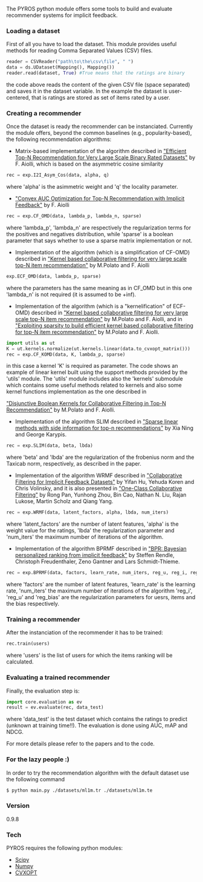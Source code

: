 The PYROS python module offers some tools to build and evaluate recommender 
systems for implicit feedback.

### Loading a dataset

First of all you have to load the dataset. This module provides useful methods
for reading Comma Separated Values (CSV) files.

```python
reader = CSVReader("path\to\the\csv\file", " ")
data = ds.UDataset(Mapping(), Mapping())
reader.read(dataset, True) #True means that the ratings are binary
```

the code above reads the content of the given CSV file (space separated) and
saves it in the dataset variable. In the example the dataset is user-centered,
that is ratings are stored as set of items rated by a user.

### Creating a recommender

Once the dataset is ready the recommender can be instanciated.
Currently the module offers, beyond the common baselines (e.g., popularity-based),
the following recommendation algorithms:

* Matrix-based implementation of the algorithm described in 
["Efficient Top-N Recommendation for Very Large Scale Binary Rated Datasets"]
by F. Aiolli, which is based on the asymmetric cosine similarity

```python
rec = exp.I2I_Asym_Cos(data, alpha, q)
```

where 'alpha' is the asimmetric weight and 'q' the locality parameter.

* ["Convex AUC Optimization for Top-N Recommendation with Implicit Feedback"]
by F. Aiolli

```python
rec = exp.CF_OMD(data, lambda_p, lambda_n, sparse)
```

where 'lambda_p', 'lambda_n' are respectively the regularization terms for the
positives and negatives distribution, while 'sparse' is a boolean parameter that
says whether to use a sparse matrix implementation or not.

* Implementation of the algorithm (which is a simplification of CF-OMD) described in
["Kernel based collaborative filtering for very large scale top-N item recommendation"]
by M.Polato and F. Aiolli

```python
exp.ECF_OMD(data, lambda_p, sparse)
```

where the parameters has the same meaning as in CF_OMD but in this one 'lambda_n'
is not required (it is assumed to be +inf).

* Implementation of the algorithm (which is a "kernelification" of ECF-OMD) described in
["Kernel based collaborative filtering for very large scale top-N item recommendation"]
by M.Polato and F. Aiolli,
and in
["Exploiting sparsity to build efficient kernel based collaborative filtering for top-N item recommendation"]
by M.Polato and F. Aiolli.

```python
import utils as ut
K = ut.kernels.normalize(ut.kernels.linear(data.to_cvxopt_matrix()))
rec = exp.CF_KOMD(data, K, lambda_p, sparse)
```

in this case a kernel 'K' is required as parameter. The code shows an example of linear kernel
built using the support methods provided by the 'utils' module.
The 'utils' module includes also the 'kernels' submodule which contains some useful methods
related to kernels and also some kernel functions implementation as the one described in

["Disjunctive Boolean Kernels for Collaborative Filtering in Top-N Recommendation"]
by M.Polato and F. Aiolli.

* Implementation of the algorithm SLIM described in
["Sparse linear methods with side information for top-n recommendations"]
by Xia Ning and George Karypis.

```python
rec = exp.SLIM(data, beta, lbda)
```

where 'beta' and 'lbda' are the regularization of the frobenius norm and the 
Taxicab norm, respectively, as described in the paper.

* Implementation of the algorithm WRMF described in
["Collaborative Filtering for Implicit Feedback Datasets"]
by Yifan Hu, Yehuda Koren and Chris Volinsky, 
and it is also presented in ["One-Class Collaborative Filtering"]
by Rong Pan, Yunhong Zhou, Bin Cao, Nathan N. Liu, Rajan Lukose, Martin Scholz and Qiang Yang.

```python
rec = exp.WRMF(data, latent_factors, alpha, lbda, num_iters)
```

where 'latent_factors' are the number of latent features, 'alpha' is the weight value for the ratings, 
'lbda' the regularization parameter and 'num_iters' the maximum number of iterations of the algorithm.

* Implementation of the algorithm BPRMF described in
["BPR: Bayesian personalized ranking from implicit feedback"]
by Steffen Rendle, Christoph Freudenthaler, Zeno Gantner and Lars Schmidt-Thieme.

```python
rec = exp.BPRMF(data, factors, learn_rate, num_iters, reg_u, reg_i, reg_bias)
```

where 'factors' are the number of latent features, 'learn_rate' is the learning rate, 
'num_iters' the maximum number of iterations of the algorithm 'reg_i', 'reg_u' and 'reg_bias'
are the regularization parameters for uesrs, items and the bias respectively.


### Training a recommender
After the instanciation of the recommender it has to be trained:

```python
rec.train(users)
```

where 'users' is the list of users for which the items ranking will
be calculated.

### Evaluating a trained recommender
Finally, the evaluation step is:

```python
import core.evaluation as ev
result = ev.evaluate(rec, data_test)
```

where 'data_test' is the test dataset which contains the ratings
to predict (unknown at training time!!).
The evaluation is done using AUC, mAP and NDCG.

For more details please refer to the papers and to the code.


### For the lazy people :)

In order to try the recommendation algorithm with the default
dataset use the following command

```sh
$ python main.py ./datasets/ml1m.tr ./datasets/ml1m.te
```

### Version
0.9.8

### Tech

PYROS requires the following python modules:

* [Scipy]
* [Numpy]
* [CVXOPT]

[//]: # (These are reference links used in the body of this note and get stripped out when the markdown processor does its job. There is no need to format nicely because it shouldn't be seen. Thanks SO - http://stackoverflow.com/questions/4823468/store-comments-in-markdown-syntax)

   [Scipy]: <https://www.scipy.org/>
   [Numpy]: <http://www.numpy.org/>
   [CVXOPT]: <http://cvxopt.org/>
   ["Convex AUC Optimization for Top-N Recommendation with Implicit Feedback"]: <http://www.math.unipd.it/~aiolli/PAPERS/recsy202s-aiolli.pdf>
   ["Kernel based collaborative filtering for very large scale top-N item recommendation"]: <https://www.researchgate.net/publication/295080817_Kernel_based_collaborative_filtering_for_very_large_scale_top-N_item_recommendation>
   ["Exploiting sparsity to build efficient kernel based collaborative filtering for top-N item recommendation"]: <https://www.researchgate.net/publication/311736733_Exploiting_sparsity_to_build_efficient_kernel_based_collaborative_filtering_for_top-N_item_recommendation>
   ["Efficient Top-N Recommendation for Very Large Scale Binary Rated Datasets"]: <http://www.math.unipd.it/~aiolli/PAPERS/MSD_final.pdf>
   ["Disjunctive Boolean Kernels for Collaborative Filtering in Top-N Recommendation"]: <https://www.researchgate.net/publication/311805478_Disjunctive_Boolean_Kernels_for_Collaborative_Filtering_in_Top-N_Recommendation>
   ["Classification of categorical data in the feature space of monotone DNFs"]: <https://link.springer.com/chapter/10.1007/978-3-319-68612-7_32>
   ["BPR: Bayesian personalized ranking from implicit feedback"]: <https://dl.acm.org/citation.cfm?id=1795167>
   ["Sparse linear methods with side information for top-n recommendations"]: <https://dl.acm.org/citation.cfm?id=2365983>
   ["Collaborative Filtering for Implicit Feedback Datasets"]: <http://ieeexplore.ieee.org/document/4781121/>
   ["One-Class Collaborative Filtering"]: <https://dl.acm.org/citation.cfm?id=1511402>
